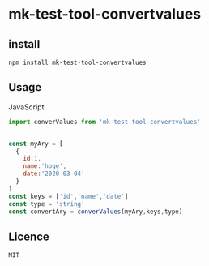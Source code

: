 # mk-test-tool-convertvalues

## install

```
npm install mk-test-tool-convertvalues
```

## Usage

JavaScript 
```js
import converValues from 'mk-test-tool-convertvalues'


const myAry = [
  {
    id:1,
    name:'hoge',
    date:'2020-03-04'
  }
]
const keys = ['id','name','date']
const type = 'string'
const convertAry = converValues(myAry,keys,type)
```

## Licence
`MIT`